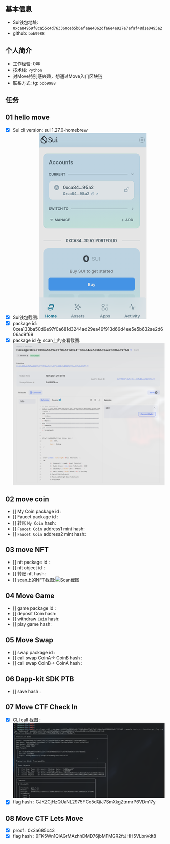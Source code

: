 ## 基本信息
- Sui钱包地址: `0xca84959f8ca55c4d763360ceb5b6afeae4062dfa6e4e927e7efaf48d1e0495a2`
- github: `bob9988`

## 个人简介
- 工作经验: 0年
- 技术栈: `Python`
- 对Move特别感兴趣，想通过Move入门区块链
- 联系方式: tg: `bob9988` 

## 任务

##   01 hello move  
- [x] Sui cli version: sui 1.27.0-homebrew
- [x] Sui钱包截图: ![Sui钱包截图](./images/w.png)
- [x] package id: 0xea133ba50d9e97f0a681d3244ad29ea49f913d66d4ee5e5b632ae2d606ad9f69
- [x] package id 在 scan上的查看截图:![Scan截图](./images/p.png)

##   02 move coin
- [] My Coin package id : 
- [] Faucet package id : 
- [] 转账 `My Coin` hash:
- [] `Faucet Coin` address1 mint hash:
- [] `Faucet Coin` address2 mint hash:

##   03 move NFT
- [] nft package id :
- [] nft object id : 
- [] 转账 nft  hash:
- [] scan上的NFT截图:![Scan截图](./images/你的图片地址)

##   04 Move Game
- [] game package id :
- [] deposit Coin hash:
- [] withdraw `Coin` hash:
- [] play game hash:

##   05 Move Swap
- [] swap package id :
- [] call swap CoinA-> CoinB  hash :
- [] call swap CoinB-> CoinA  hash :

##   06 Dapp-kit SDK PTB
- [] save hash :

##   07 Move CTF Check In
- [x] CLI call 截图 : ![截图](./images/cli.png)
- [x] flag hash : GJKZCjHzQUaNL2975FCo5dQiJ7SmXkgZtnmrP6VDm17y

##   08 Move CTF Lets Move
- [x] proof : 0x3a685c43
- [x] flag hash : 9FK5Wn1QiAGrMAzhhDMD76jbMFMGR2ftJHH5VLbnVdt8
